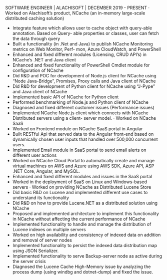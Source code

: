 SOFTWARE ENGINEER | ALACHISOFT | DECEMBER 2019 - PRESENT
· Worked on Alachisoft’s product, NCache (an in-memory large-scale distributed caching solution)
- Integrate feature which allows user to cache object with query-able annotation. Based on Query-
able properties or classes, user can fetch the data through query
- Built a functionality (in .Net and Java) to publish NCache Monitoring metrics on Web Monitor, Perf-
mon, Azure CloudWatch, and PowerShell
- Enhanced and fixed different modules (Licensing, CRUD API’s) in NCache’s .NET and Java client
- Enhanced and fixed functionality of PowerShell Cmdlet module for configuration of NCache
- Did R&D and POC for development of Node.js client for NCache using “Node Java-Bridge”, Promises, 
Proxy calls and Java client of NCache
- Did R&D for development of Python client for NCache using “J-Pype” and Java client of NCache
- Implemented basic API of NCache for Python client
- Performed benchmarking of Node.js and Python client of NCache
- Diagnosed and fixed different customer issues (Performance issues)
- Implemented NCache Node.js client which connects with NCache Distributed servers using a client-
server model.
· Worked on NCache SaaS
- Worked on Frontend module on NCache SaaS portal in Angular
- Built RESTful Api that served data to the Angular front-end based on dynamically chosen user inputs 
that handled over 500,000 concurrent users.
- Implemented Email module in SaaS portal to send email alerts on different user actions
- Worked on NCache Cloud Portal to automatically create and manage virtual machines on AWS and 
Azure using AWS SDK, Azure API, ASP .NET Core, Angular, and MySQL.
- Enhanced and fixed different modules and issues in the SaaS portal
- Worked in the deployment of SaaS on Linux and Windows-based servers
· Worked on providing NCache as Distributed Lucene Store
- Did basic R&D on Lucene and implemented different use cases to understand its functionality
- Did R&D on how to provide Lucene.NET as a distributed solution using NCache
- Proposed and implemented architecture to implement this functionality in NCache without affecting 
the current performance of NCache
- Implemented functionality to handle and manage the distribution of Lucene indexes on multiple 
servers
- Worked on high availability and consistency of indexed data on addition and removal of server 
nodes
- Implemented functionality to persist the indexed data distribution map using JSON Serializer. 
- Implemented functionality to serve Backup-server node as active during the server crisis
- Diagnosed the Lucene Cache High-Memory issue by analyzing the process dump (using windbg and 
dotnet-dump) and fixed the issue.
